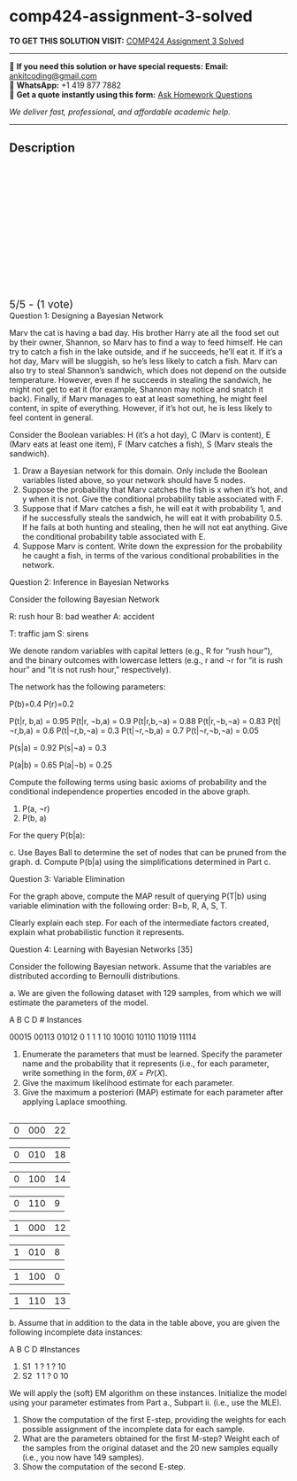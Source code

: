 # comp424-assignment-3-solved
**TO GET THIS SOLUTION VISIT:** [COMP424 Assignment 3 Solved](https://www.ankitcodinghub.com/product/comp424-assignment-3-solved/)


---

📩 **If you need this solution or have special requests:** **Email:** ankitcoding@gmail.com  
📱 **WhatsApp:** +1 419 877 7882  
📄 **Get a quote instantly using this form:** [Ask Homework Questions](https://www.ankitcodinghub.com/services/ask-homework-questions/)

*We deliver fast, professional, and affordable academic help.*

---

<h2>Description</h2>



<div class="kk-star-ratings kksr-auto kksr-align-center kksr-valign-top" data-payload="{&quot;align&quot;:&quot;center&quot;,&quot;id&quot;:&quot;92628&quot;,&quot;slug&quot;:&quot;default&quot;,&quot;valign&quot;:&quot;top&quot;,&quot;ignore&quot;:&quot;&quot;,&quot;reference&quot;:&quot;auto&quot;,&quot;class&quot;:&quot;&quot;,&quot;count&quot;:&quot;1&quot;,&quot;legendonly&quot;:&quot;&quot;,&quot;readonly&quot;:&quot;&quot;,&quot;score&quot;:&quot;5&quot;,&quot;starsonly&quot;:&quot;&quot;,&quot;best&quot;:&quot;5&quot;,&quot;gap&quot;:&quot;4&quot;,&quot;greet&quot;:&quot;Rate this product&quot;,&quot;legend&quot;:&quot;5\/5 - (1 vote)&quot;,&quot;size&quot;:&quot;24&quot;,&quot;title&quot;:&quot;COMP424 Assignment 3 Solved&quot;,&quot;width&quot;:&quot;138&quot;,&quot;_legend&quot;:&quot;{score}\/{best} - ({count} {votes})&quot;,&quot;font_factor&quot;:&quot;1.25&quot;}">

<div class="kksr-stars">

<div class="kksr-stars-inactive">
            <div class="kksr-star" data-star="1" style="padding-right: 4px">


<div class="kksr-icon" style="width: 24px; height: 24px;"></div>
        </div>
            <div class="kksr-star" data-star="2" style="padding-right: 4px">


<div class="kksr-icon" style="width: 24px; height: 24px;"></div>
        </div>
            <div class="kksr-star" data-star="3" style="padding-right: 4px">


<div class="kksr-icon" style="width: 24px; height: 24px;"></div>
        </div>
            <div class="kksr-star" data-star="4" style="padding-right: 4px">


<div class="kksr-icon" style="width: 24px; height: 24px;"></div>
        </div>
            <div class="kksr-star" data-star="5" style="padding-right: 4px">


<div class="kksr-icon" style="width: 24px; height: 24px;"></div>
        </div>
    </div>

<div class="kksr-stars-active" style="width: 138px;">
            <div class="kksr-star" style="padding-right: 4px">


<div class="kksr-icon" style="width: 24px; height: 24px;"></div>
        </div>
            <div class="kksr-star" style="padding-right: 4px">


<div class="kksr-icon" style="width: 24px; height: 24px;"></div>
        </div>
            <div class="kksr-star" style="padding-right: 4px">


<div class="kksr-icon" style="width: 24px; height: 24px;"></div>
        </div>
            <div class="kksr-star" style="padding-right: 4px">


<div class="kksr-icon" style="width: 24px; height: 24px;"></div>
        </div>
            <div class="kksr-star" style="padding-right: 4px">


<div class="kksr-icon" style="width: 24px; height: 24px;"></div>
        </div>
    </div>
</div>


<div class="kksr-legend" style="font-size: 19.2px;">
            5/5 - (1 vote)    </div>
    </div>
<div class="page" title="Page 1">
<div class="layoutArea">
<div class="column">
Question 1: Designing a Bayesian Network

Marv the cat is having a bad day. His brother Harry ate all the food set out by their owner, Shannon, so Marv has to find a way to feed himself. He can try to catch a fish in the lake outside, and if he succeeds, he’ll eat it. If it’s a hot day, Marv will be sluggish, so he’s less likely to catch a fish. Marv can also try to steal Shannon’s sandwich, which does not depend on the outside temperature. However, even if he succeeds in stealing the sandwich, he might not get to eat it (for example, Shannon may notice and snatch it back). Finally, if Marv manages to eat at least something, he might feel content, in spite of everything. However, if it’s hot out, he is less likely to feel content in general.

Consider the Boolean variables: H (it’s a hot day), C (Marv is content), E (Marv eats at least one item), F (Marv catches a fish), S (Marv steals the sandwich).

<ol>
<li>Draw a Bayesian network for this domain. Only include the Boolean variables listed above, so your network should have 5 nodes.</li>
<li>Suppose the probability that Marv catches the fish is x when it’s hot, and y when it is not. Give the conditional probability table associated with F.</li>
<li>Suppose that if Marv catches a fish, he will eat it with probability 1, and if he successfully steals the sandwich, he will eat it with probability 0.5. If he fails at both hunting and stealing, then he will not eat anything. Give the conditional probability table associated with E.</li>
<li>Suppose Marv is content. Write down the expression for the probability he caught a fish, in terms of the various conditional probabilities in the network.</li>
</ol>
</div>
</div>
</div>
<div class="page" title="Page 2">
<div class="layoutArea">
<div class="column">
Question 2: Inference in Bayesian Networks

Consider the following Bayesian Network

R: rush hour B: bad weather A: accident

T: traffic jam S: sirens

We denote random variables with capital letters (e.g., R for “rush hour”), and the binary outcomes with lowercase letters (e.g., r and ¬r for “it is rush hour” and “it is not rush hour,” respectively).

The network has the following parameters:

P(b)=0.4 P(r)=0.2

P(t|r, b,a) = 0.95 P(t|r, ¬b,a) = 0.9 P(t|r,b,¬a) = 0.88 P(t|r,¬b,¬a) = 0.83 P(t|¬r,b,a) = 0.6 P(t|¬r,b,¬a) = 0.3 P(t|¬r,¬b,a) = 0.7 P(t|¬r,¬b,¬a) = 0.05

P(s|a) = 0.92 P(s|¬a) = 0.3

P(a|b) = 0.65 P(a|¬b) = 0.25

Compute the following terms using basic axioms of probability and the conditional independence properties encoded in the above graph.

<ol>
<li>P(a, ¬r)</li>
<li>P(b, a)</li>
</ol>
For the query P(b|a):

c. Use Bayes Ball to determine the set of nodes that can be pruned from the graph. d. Compute P(b|a) using the simplifications determined in Part c.

</div>
</div>
</div>
<div class="page" title="Page 3">
<div class="layoutArea">
<div class="column">
Question 3: Variable Elimination

For the graph above, compute the MAP result of querying P(T|b) using variable elimination with the following order: B=b, R, A, S, T.

Clearly explain each step. For each of the intermediate factors created, explain what probabilistic function it represents.

</div>
</div>
</div>
<div class="page" title="Page 4">
<div class="section">
<div class="layoutArea">
<div class="column">
Question 4: Learning with Bayesian Networks [35]

Consider the following Bayesian network. Assume that the variables are distributed according to Bernoulli distributions.

</div>
</div>
<div class="layoutArea">
<div class="column">
a. We are given the following dataset with 129 samples, from which we will estimate the parameters of the model.

A B C D # Instances

00015 00113 01012 0 1 1 1 10 10010 10110 11019 11114

<ol>
<li>Enumerate the parameters that must be learned. Specify the parameter name and the probability that it represents (i.e., for each parameter, write something in the form, 𝜃𝑋 = 𝑃𝑟⁡(𝑋).</li>
<li>Give the maximum likelihood estimate for each parameter.</li>
<li>Give the maximum a posteriori (MAP) estimate for each parameter after applying Laplace
smoothing.
</li>
</ol>
</div>
</div>
<table>
<tbody>
<tr>
<td>
<div class="layoutArea">
<div class="column">
0

</div>
</div>
</td>
<td>
<div class="layoutArea">
<div class="column">
000

</div>
</div>
</td>
<td>
<div class="layoutArea">
<div class="column">
22

</div>
</div>
</td>
</tr>
</tbody>
</table>
<table>
<tbody>
<tr>
<td>
<div class="layoutArea">
<div class="column">
0

</div>
</div>
</td>
<td>
<div class="layoutArea">
<div class="column">
010

</div>
</div>
</td>
<td>
<div class="layoutArea">
<div class="column">
18

</div>
</div>
</td>
</tr>
</tbody>
</table>
<table>
<tbody>
<tr>
<td>
<div class="layoutArea">
<div class="column">
0

</div>
</div>
</td>
<td>
<div class="layoutArea">
<div class="column">
100

</div>
</div>
</td>
<td>
<div class="layoutArea">
<div class="column">
14

</div>
</div>
</td>
</tr>
</tbody>
</table>
<table>
<tbody>
<tr>
<td>
<div class="layoutArea">
<div class="column">
0

</div>
</div>
</td>
<td>
<div class="layoutArea">
<div class="column">
110

</div>
</div>
</td>
<td>
<div class="layoutArea">
<div class="column">
9

</div>
</div>
</td>
</tr>
</tbody>
</table>
<table>
<tbody>
<tr>
<td>
<div class="layoutArea">
<div class="column">
1

</div>
</div>
</td>
<td>
<div class="layoutArea">
<div class="column">
000

</div>
</div>
</td>
<td>
<div class="layoutArea">
<div class="column">
12

</div>
</div>
</td>
</tr>
</tbody>
</table>
<table>
<tbody>
<tr>
<td>
<div class="layoutArea">
<div class="column">
1

</div>
</div>
</td>
<td>
<div class="layoutArea">
<div class="column">
010

</div>
</div>
</td>
<td>
<div class="layoutArea">
<div class="column">
8

</div>
</div>
</td>
</tr>
</tbody>
</table>
<table>
<tbody>
<tr>
<td>
<div class="layoutArea">
<div class="column">
1

</div>
</div>
</td>
<td>
<div class="layoutArea">
<div class="column">
100

</div>
</div>
</td>
<td>
<div class="layoutArea">
<div class="column">
0

</div>
</div>
</td>
</tr>
</tbody>
</table>
<table>
<tbody>
<tr>
<td>
<div class="layoutArea">
<div class="column">
1

</div>
</div>
</td>
<td>
<div class="layoutArea">
<div class="column">
110

</div>
</div>
</td>
<td>
<div class="layoutArea">
<div class="column">
13

</div>
</div>
</td>
</tr>
</tbody>
</table>
</div>
</div>
<div class="page" title="Page 5">
<div class="layoutArea">
<div class="column">
b. Assume that in addition to the data in the table above, you are given the following incomplete data instances:

A B C D #Instances

<ol>
<li>S1 &nbsp;1 ? 1 ? 10</li>
<li>S2 &nbsp;1 1 ? 0 10</li>
</ol>
We will apply the (soft) EM algorithm on these instances. Initialize the model using your parameter estimates from Part a., Subpart ii. (i.e., use the MLE).

<ol>
<li>Show the computation of the first E-step, providing the weights for each possible assignment of the incomplete data for each sample.</li>
<li>What are the parameters obtained for the first M-step? Weight each of the samples from the original dataset and the 20 new samples equally (i.e., you now have 149 samples).</li>
<li>Show the computation of the second E-step.</li>
</ol>
</div>
</div>
</div>
